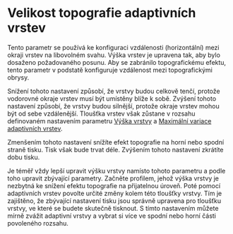 Velikost topografie adaptivních vrstev
====
Tento parametr se používá ke konfiguraci vzdálenosti (horizontální) mezi okraji vrstev na libovolném svahu. Výška vrstev je upravena tak, aby bylo dosaženo požadovaného posunu. Aby se zabránilo topografickému efektu, tento parametr v podstatě konfiguruje vzdálenost mezi topografickými obrysy.

Snížení tohoto nastavení způsobí, že vrstvy budou celkově tenčí, protože vodorovné okraje vrstev musí být umístěny blíže k sobě. Zvýšení tohoto nastavení způsobí, že vrstvy budou silnější, protože okraje vrstev mohou být od sebe vzdálenější. Tloušťka vrstev však zůstane v rozsahu definovaném nastavením parametru [Výška vrstvy](../resolution/layer_height.md) a [Maximální variace adaptivních vrstev](adaptive_layer_height_variation.md).

Zmenšením tohoto nastavení snížíte efekt topografie na horní nebo spodní straně tisku. Tisk však bude trvat déle. Zvýšením tohoto nastavení zkrátíte dobu tisku.

Je téměř vždy lepší upravit výšku vrstvy namísto tohoto parametru a podle toho upravit zbývající parametry. Začněte profilem, jehož výška vrstvy je nezbytná ke snížení efektu topografie na přijatelnou úroveň. Poté pomocí adaptivních vrstev povolte určité změny kolem této tloušťky vrstvy. Tím je zajištěno, že zbývající nastavení tisku jsou správně upravena pro tloušťku vrstvy, ve které se budete skutečně tisknout. S tímto nastavením můžete mírně zvážit adaptivní vrstvy a vybrat si více ve spodní nebo horní části povoleného rozsahu.
